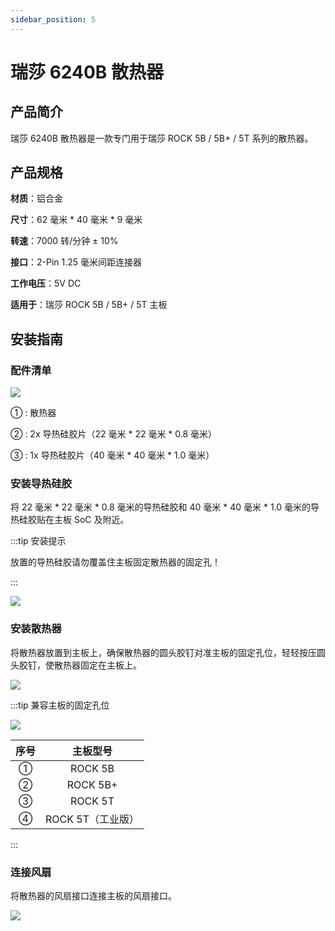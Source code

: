 ```yaml
---
sidebar_position: 5
---
```


# 瑞莎 6240B 散热器

## 产品简介

瑞莎 6240B 散热器是一款专门用于瑞莎 ROCK 5B / 5B+ / 5T 系列的散热器。

## 产品规格

**材质**：铝合金

**尺寸**：62 毫米 \* 40 毫米 \* 9 毫米

**转速**：7000 转/分钟 ± 10%

**接口**：2-Pin 1.25 毫米间距连接器

**工作电压**：5V DC

**适用于**：瑞莎 ROCK 5B / 5B+ / 5T 主板

## 安装指南

### 配件清单

<div style={{textAlign: 'center'}}>
    <img src="/img/accessories/heatsink-6240b/heatsink-6240b-package-list.webp" style={{width: '100%', maxWidth: '1200px'}} />
</div>

① : 散热器

② : 2x 导热硅胶片（22 毫米 \* 22 毫米 \* 0.8 毫米）

③ : 1x 导热硅胶片（40 毫米 \* 40 毫米 \* 1.0 毫米）

### 安装导热硅胶

将 22 毫米 \* 22 毫米 \* 0.8 毫米的导热硅胶和 40 毫米 \* 40 毫米 \* 1.0 毫米的导热硅胶贴在主板 SoC 及附近。

:::tip 安装提示

放置的导热硅胶请勿覆盖住主板固定散热器的固定孔！

:::

<div style={{textAlign: 'center'}}>
    <img src="/img/accessories/heatsink-6240b/heatsink-6240b-step-01.webp" style={{width: '100%', maxWidth: '1200px'}} />
</div>

### 安装散热器

将散热器放置到主板上，确保散热器的圆头胶钉对准主板的固定孔位，轻轻按压圆头胶钉，使散热器固定在主板上。

<div style={{textAlign: 'center'}}>
    <img src="/img/accessories/heatsink-6240b/heatsink-6240b-step-02.webp" style={{width: '100%', maxWidth: '1200px'}} />
</div>

:::tip 兼容主板的固定孔位

<div style={{textAlign: 'center'}}>
    <img src="/img/accessories/heatsink-6240b/heatsink-6240b-step-02-tip.webp" style={{width: '100%', maxWidth: '1200px'}} />
</div>

| 序号 |     主板型号      |
| :--: | :---------------: |
|  ①   |      ROCK 5B      |
|  ②   |     ROCK 5B+      |
|  ③   |      ROCK 5T      |
|  ④   | ROCK 5T（工业版） |

:::

### 连接风扇

将散热器的风扇接口连接主板的风扇接口。

<div style={{textAlign: 'center'}}>
    <img src="/img/accessories/heatsink-6240b/heatsink-6240b-step-03.webp" style={{width: '100%', maxWidth: '1200px'}} />
</div>
